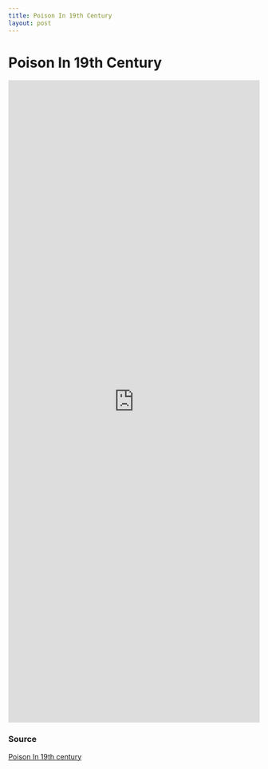 ```yaml
---
title: Poison In 19th Century
layout: post
---
```

# Poison In 19th Century
<iframe width="100%" height="33%" sandbox="allow-same-origin allow-scripts allow-popups" title="Sickness In 19th century (made with Spreaker)" src="https://video.ploud.jp/videos/embed/582186ec-e1a2-4d88-a931-5998a7bb9126" frameborder="0" allowfullscreen></iframe>

### Source
[Poison In 19th century](https://talespin.weebly.com/blog/poisonning-in-the-19th-century)
